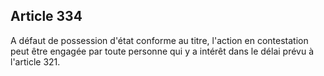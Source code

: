 Article 334
----
A défaut de possession d'état conforme au titre, l'action en contestation peut
être engagée par toute personne qui y a intérêt dans le délai prévu à l'article
321.
